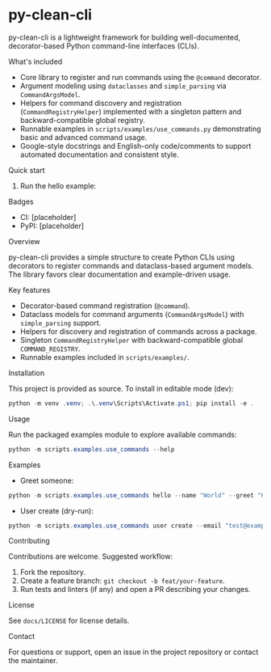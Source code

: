 # py-clean-cli

py-clean-cli is a lightweight framework for building well-documented, decorator-based Python command-line interfaces (CLIs).

What's included

- Core library to register and run commands using the `@command` decorator.
- Argument modeling using `dataclasses` and `simple_parsing` via `CommandArgsModel`.
- Helpers for command discovery and registration (`CommandRegistryHelper`) implemented with a singleton pattern and backward-compatible global registry.
- Runnable examples in `scripts/examples/use_commands.py` demonstrating basic and advanced command usage.
- Google-style docstrings and English-only code/comments to support automated documentation and consistent style.

Quick start

1. Run the hello example:

Badges

- CI: [placeholder]
- PyPI: [placeholder]

Overview

py-clean-cli provides a simple structure to create Python CLIs using decorators to register commands and dataclass-based argument models. The library favors clear documentation and example-driven usage.

Key features

- Decorator-based command registration (`@command`).
- Dataclass models for command arguments (`CommandArgsModel`) with `simple_parsing` support.
- Helpers for discovery and registration of commands across a package.
- Singleton `CommandRegistryHelper` with backward-compatible global `COMMAND_REGISTRY`.
- Runnable examples included in `scripts/examples/`.

Installation

This project is provided as source. To install in editable mode (dev):

```powershell
python -m venv .venv; .\.venv\Scripts\Activate.ps1; pip install -e .
```

Usage

Run the packaged examples module to explore available commands:

```powershell
python -m scripts.examples.use_commands --help
```

Examples

- Greet someone:

```powershell
python -m scripts.examples.use_commands hello --name "World" --greet "Hi" --upper
```

- User create (dry-run):

```powershell
python -m scripts.examples.use_commands user create --email "test@example.com" --username "testuser" --dry_run
```

Contributing

Contributions are welcome. Suggested workflow:

1. Fork the repository.
2. Create a feature branch: `git checkout -b feat/your-feature`.
3. Run tests and linters (if any) and open a PR describing your changes.

License

See `docs/LICENSE` for license details.

Contact

For questions or support, open an issue in the project repository or contact the maintainer.
